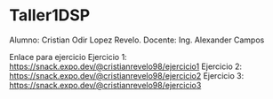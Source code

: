 # Taller1DSP

Alumno: Cristian Odir Lopez Revelo.
Docente:  Ing. Alexander Campos

Enlace para ejercicio
Ejercicio 1: https://snack.expo.dev/@cristianrevelo98/ejercicio1
Ejercicio 2: https://snack.expo.dev/@cristianrevelo98/ejercicio2
Ejercicio 3: https://snack.expo.dev/@cristianrevelo98/ejercicio3
